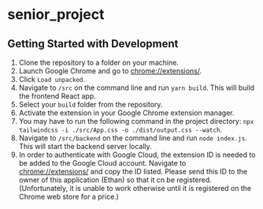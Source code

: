 # **senior_project**

## Getting Started with Development
1. Clone the repository to a folder on your machine.
2. Launch Google Chrome and go to [chrome://extensions/](chrome://extensions/).
3. Click `Load unpacked`.
4. Navigate to `/src` on the command line and run `yarn build`. This will build the frontend React app.
5. Select your `build` folder from the repository.
6. Activate the extension in your Google Chrome extension manager.
7. You may have to run the following command in the project directory: `npx tailwindcss -i ./src/App.css -o ./dist/output.css --watch`.
8. Navigate to `/src/backend` on the command line and run `node index.js`. This will start the backend server locally.
9. In order to authenticate with Google Cloud, the extension ID is needed to be added to the Google Cloud account. Navigate to [chrome://extensions/](chrome://extensions/) and copy the ID listed. Please send this ID to the owner of this application (Ethan) so that it cn be registered. (Unfortunately, it is unable to work otherwise until it is registered on the Chrome web store for a price.)